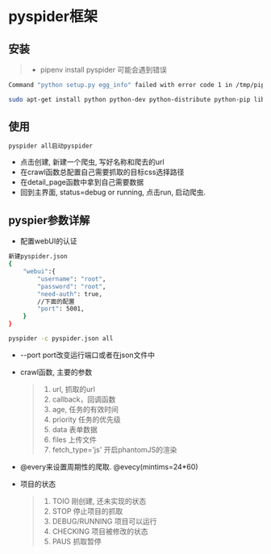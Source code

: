 
# pyspider框架

## 安装
> * pipenv install pyspider
>可能会遇到错误  
```bash
Command "python setup.py egg_info" failed with error code 1 in /tmp/pip-install-qyfvpmey/pycurl/

sudo apt-get install python python-dev python-distribute python-pip libcurl4-openssl-dev libxml2-dev libxslt1-dev python-lxml
```

## 使用
```bash
pyspider all启动pyspider
```
* 点击创建, 新建一个爬虫, 写好名称和爬去的url
* 在crawl函数总配置自己需要抓取的目标css选择路径
* 在detail\_page函数中拿到自己需要数据
* 回到主界面, status=debug or running, 点击run, 启动爬虫.

## pyspier参数详解
* 配置webUI的认证
```bash
新建pyspider.json
{
    "webui":{
        "username": "root",
        "password": "root",
        "need-auth": true,
        //下面的配置
        "port": 5001,
    }
}

pyspider -c pyspider.json all
```

* --port port改变运行端口或者在json文件中
* crawl函数, 主要的参数
    > 1. url, 抓取的url
    > 2. callback，回调函数
    > 3. age, 任务的有效时间
    > 4. priority 任务的优先级
    > 5. data 表单数据
    > 6. files 上传文件
    > 7. fetch_type='js' 开启phantomJS的渲染

* @every来设置周期性的爬取. @evecy(mintims=24\*60)
* 项目的状态
    > 1. TOIO 刚创建, 还未实现的状态
    > 2. STOP 停止项目的抓取
    > 3. DEBUG/RUNNING 项目可以运行
    > 4. CHECKING 项目被修改的状态
    > 5. PAUS 抓取暂停

